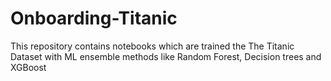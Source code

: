 # Onboarding-Titanic
This repository contains notebooks which are trained the The Titanic Dataset with ML ensemble methods like Random Forest, Decision trees and XGBoost
